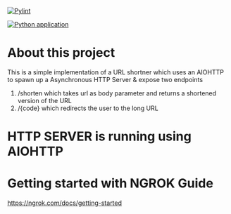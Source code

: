 [![Pylint](https://github.com/jaydeepkarale/URLShortner/actions/workflows/pylint.yml/badge.svg?branch=main)](https://github.com/jaydeepkarale/URLShortner/actions/workflows/pylint.yml)

[![Python application](https://github.com/jaydeepkarale/URLShortner/actions/workflows/python-app.yml/badge.svg)](https://github.com/jaydeepkarale/URLShortner/actions/workflows/python-app.yml)

# About this project
This is a simple implementation of a URL shortner which uses an AIOHTTP to spawn up a Asynchronous HTTP Server & expose two endpoints
1. /shorten which takes url as body parameter and returns a shortened version of the URL
2. /{code} which redirects the user to the long URL

# HTTP SERVER is running using AIOHTTP

# Getting started with NGROK Guide
https://ngrok.com/docs/getting-started
